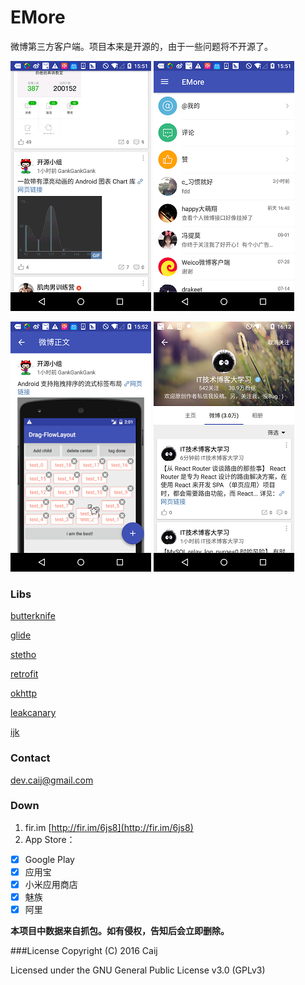 # EMore
微博第三方客户端。项目本来是开源的，由于一些问题将不开源了。


![main](introduce/main.png)   ![message](introduce/message.png)

![weibo](introduce/weibo.png)   ![user](introduce/user.png)

### Libs
[butterknife](https://github.com/JakeWharton/butterknife) 

[glide](https://github.com/bumptech/glide)  

[stetho](https://github.com/facebook/stetho)

[retrofit](https://github.com/square/retrofit)

[okhttp](https://github.com/square/okhttp)

[leakcanary](https://github.com/square/leakcanary)

[ijk](https://github.com/Bilibili/ijkplayer)

### Contact
[dev.caij@gmail.com](mailto:dev.caij@gmail.com)

### Down
1. fir.im [http://fir.im/6js8](http://fir.im/6js8)
2. App Store：
  - [x] Google Play
  - [x] 应用宝
  - [x] 小米应用商店
  - [x] 魅族
  - [x] 阿里

**本项目中数据来自抓包。如有侵权，告知后会立即删除。**

###License
Copyright (C) 2016 Caij

Licensed under the GNU General Public License v3.0 (GPLv3)
